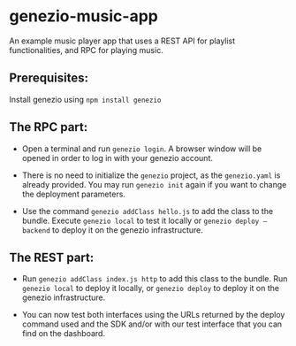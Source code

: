 # genezio-music-app
An example music player app that uses a REST API for playlist functionalities, and RPC for playing music.

## Prerequisites:
Install genezio using
`npm install genezio`

## The RPC part:
- Open a terminal and run `genezio login`. A browser window will be opened in order to log in with your genezio account.

- There is no need to initialize the `genezio` project, as the `genezio.yaml` is already provided. You may run `genezio init` again if you want to change the deployment parameters.

- Use the command `genezio addClass hello.js` to add the class to the bundle. Execute `genezio local` to test it locally or `genezio deploy –backend` to deploy it on the genezio infrastructure.

## The REST part:
- Run `genezio addClass index.js http` to add this class to the bundle. Run `genezio local` to deploy it locally, or `genezio deploy` to deploy it on the genezio infrastructure.

- You can now test both interfaces using the URLs returned by the deploy command used and the SDK and/or with our test interface that you can find on the dashboard.
